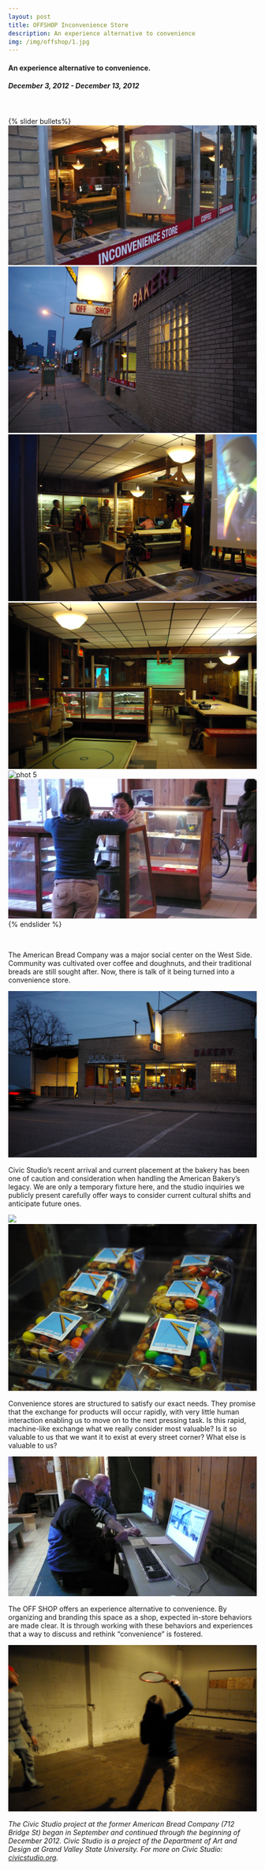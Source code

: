 ```yaml
---
layout: post
title: OFFSHOP Inconvenience Store 
description: An experience alternative to convenience
img: /img/offshop/1.jpg
---
```

<h4 id="project-subtitle">An experience alternative to convenience.</h4>
<h5>December 3, 2012 - December 13, 2012</h5>
<br>

{% slider bullets%}
  ![phot 1](/img/offshop/1.jpg)
  ![phot 2](/img/offshop/2.jpg)
  ![phot 3](/img/offshop/3.jpg)
  ![phot 4](/img/offshop/4.jpg)
  ![phot 5](/img/offshop/5.jpg)
  ![phot 6](/img/offshop/6.jpg)
{% endslider %}

<br>

The American Bread Company was a major social center on the West Side. Community was cultivated over coffee and doughnuts, and their traditional breads are still sought after. Now, there is talk of it being turned into a convenience store.

<div class="img_row">
	  <img class="col three" src="/img/offshop/10.jpg"/>
</div>

Civic Studio’s recent arrival and current placement at the bakery has been one of caution and consideration when handling the American Bakery’s legacy. We are only a temporary fixture here, and the studio inquiries we publicly present carefully offer ways to consider current cultural shifts and anticipate future ones.

<div class="img_row">
	  <img class="col two" src="/img/offshop/12.jpg"/>
	  <img class="col one" src="/img/offshop/11.jpg"/>
</div>

Convenience stores are structured to satisfy our exact needs. They promise that the exchange for products will occur rapidly, with very little human interaction enabling us to move on to the next pressing task. Is this rapid, machine-like exchange what we really consider most valuable? Is it so valuable to us that we want it to exist at every street corner? What else is valuable to us?

<div class="img_row">
	  <img class="col three" src="/img/offshop/13.jpg"/>
</div>

The OFF SHOP offers an experience alternative to convenience. By organizing and branding this space as a shop, expected in-store behaviors are made clear. It is through working with these behaviors and experiences that a way to discuss and rethink “convenience” is fostered.

<div class="img_row">
	  <img class="col three" src="/img/offshop/14.jpg"/>
</div>

<i>The Civic Studio project at the former American Bread Company (712 Bridge St) began in September and continued through the beginning of December 2012. Civic Studio is a project of the Department of Art and Design at Grand Valley State University. For more on Civic Studio: <a href="http://civicstudio.org" target="_blank">civicstudio.org</a>.</i>